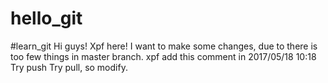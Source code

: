 # hello_git
#learn_git
Hi guys!
Xpf here!
I want to make some changes, due to there is too few things in master branch.
xpf add this comment in 2017/05/18 10:18 
Try push
Try pull, so modify.
